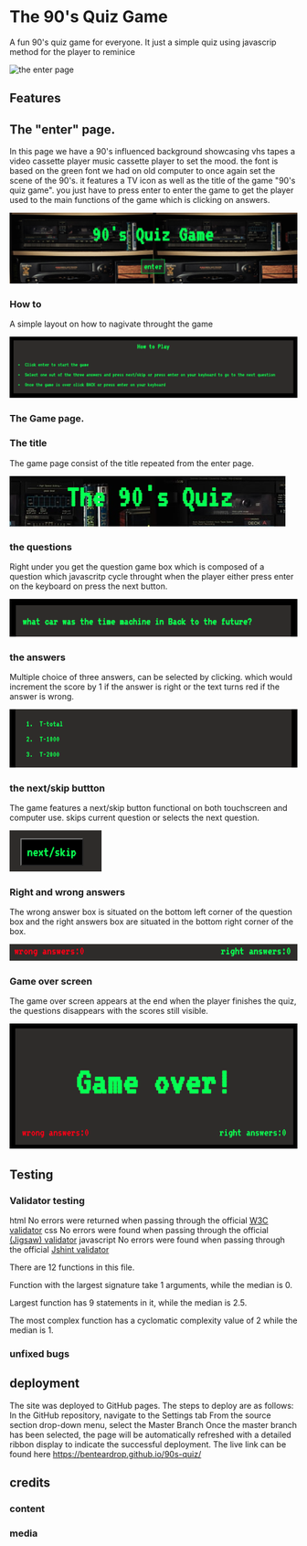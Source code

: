 # The 90's Quiz Game
A fun 90's quiz game for everyone. It just a simple quiz using javascrip method for the player to reminice

![the enter page](/assets/images)

## Features

## The "enter" page.

In this page we have a 90's influenced background showcasing vhs tapes a video cassette player music cassette player to set the mood.
the font is based on the green font we had on old computer to once again set the scene of the 90's.
it features a TV icon as well as the title of the game "90's quiz game".
you just have to press enter to enter the game to get the player used to the main functions of the game which is clicking on answers.

![the enter page](/assets/images/enter-page-top.png)

### How to

A simple layout on how to nagivate throught the game

![the enter page](/assets/images/enter-page-how-to.png)

### The Game page.

### The title

The game page consist of the title repeated from the enter page.

![the enter page](/assets/images/game-title.png)

### the questions

Right under you get the question game box which is composed of a question which javascritp cycle throught when the player either press enter on the keyboard on press the next button.

![the enter page](/assets/images/questions.png)

### the answers    
Multiple choice of three answers, can be selected by clicking. which would increment the score by 1 if the answer is right or the text turns red if the answer is wrong.

![the enter page](/assets/images/multiple%20answers.png)

### the next/skip buttton   

The game features a next/skip button functional on both touchscreen and computer use.
skips current question  or selects the next question.

![the enter page](/assets/images/next-skip-button.png)

### Right and wrong answers 

The wrong answer box is situated on the bottom left corner of the question box and the right answers box are situated in the bottom right corner of the box.

![the enter page](/assets/images/answer-count.png)

### Game over screen

The game over screen appears at the end when the player finishes the quiz, the questions disappears with the scores still visible.

![the enter page](/assets/images/game-over.png)


## Testing 

### Validator testing

html
No errors were returned when passing through the official [W3C validator](http://jigsaw.w3.org/css-validator/validator?uri=https%3A%2F%2Fbenteardrop.github.io%2F90s-quiz%2F&profile=css3svg&usermedium=all&warning=1&vextwarning=)
css
No errors were found when passing through the official [(Jigsaw) validator](https://validator.w3.org/nu/?showsource=yes&showimagereport=yes&useragent=Validator.nu%2FLV+http%3A%2F%2Fvalidator.w3.org%2Fservices&acceptlanguage=&doc=https%3A%2F%2Fbenteardrop.github.io%2F90s-quiz%2F)
javascript
No errors were found when passing through the official [Jshint validator](https://jshint.com/)

There are 12 functions in this file.

Function with the largest signature take 1 arguments, while the median is 0.

Largest function has 9 statements in it, while the median is 2.5.

The most complex function has a cyclomatic complexity value of 2 while the median is 1.


### unfixed bugs

## deployment


The site was deployed to GitHub pages. The steps to deploy are as follows:
In the GitHub repository, navigate to the Settings tab
From the source section drop-down menu, select the Master Branch
Once the master branch has been selected, the page will be automatically refreshed with a detailed ribbon display to indicate the successful deployment.
The live link can be found here https://benteardrop.github.io/90s-quiz/

## credits


### content

### media

